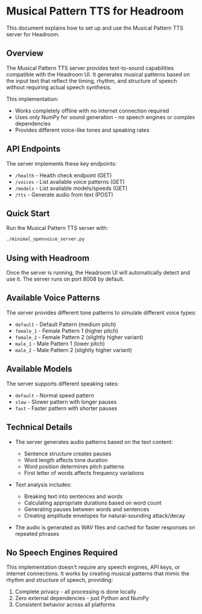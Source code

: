 # Musical Pattern TTS for Headroom

This document explains how to set up and use the Musical Pattern TTS server for Headroom.

## Overview

The Musical Pattern TTS server provides text-to-sound capabilities compatible with the Headroom UI. It generates musical patterns based on the input text that reflect the timing, rhythm, and structure of speech without requiring actual speech synthesis.

This implementation:
- Works completely offline with no internet connection required
- Uses only NumPy for sound generation - no speech engines or complex dependencies
- Provides different voice-like tones and speaking rates

## API Endpoints

The server implements these key endpoints:

- `/health` - Health check endpoint (GET)
- `/voices` - List available voice patterns (GET)
- `/models` - List available models/speeds (GET)
- `/tts` - Generate audio from text (POST)

## Quick Start

Run the Musical Pattern TTS server with:

```bash
./minimal_openvoice_server.py
```

## Using with Headroom

Once the server is running, the Headroom UI will automatically detect and use it. The server runs on port 8008 by default.

## Available Voice Patterns

The server provides different tone patterns to simulate different voice types:

- `default` - Default Pattern (medium pitch)
- `female_1` - Female Pattern 1 (higher pitch)
- `female_2` - Female Pattern 2 (slightly higher variant)
- `male_1` - Male Pattern 1 (lower pitch)
- `male_2` - Male Pattern 2 (slightly higher variant)

## Available Models

The server supports different speaking rates:

- `default` - Normal speed pattern
- `slow` - Slower pattern with longer pauses
- `fast` - Faster pattern with shorter pauses

## Technical Details

- The server generates audio patterns based on the text content:
  - Sentence structure creates pauses
  - Word length affects tone duration
  - Word position determines pitch patterns
  - First letter of words affects frequency variations

- Text analysis includes:
  - Breaking text into sentences and words
  - Calculating appropriate durations based on word count
  - Generating pauses between words and sentences
  - Creating amplitude envelopes for natural-sounding attack/decay

- The audio is generated as WAV files and cached for faster responses on repeated phrases

## No Speech Engines Required

This implementation doesn't require any speech engines, API keys, or internet connections. It works by creating musical patterns that mimic the rhythm and structure of speech, providing:

1. Complete privacy - all processing is done locally
2. Zero external dependencies - just Python and NumPy
3. Consistent behavior across all platforms
